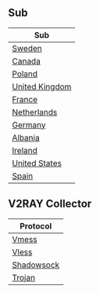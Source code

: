 ## Sub
| Sub |
|-----|
| [Sweden](https://raw.githubusercontent.com/small1144/v2ray/main/sub/Sweden/config.txt) |
| [Canada](https://raw.githubusercontent.com/small1144/v2ray/main/sub/Canada/config.txt) |
| [Poland](https://raw.githubusercontent.com/small1144/v2ray/main/sub/Poland/config.txt) |
| [United Kingdom](https://raw.githubusercontent.com/small1144/v2ray/main/sub/United%20Kingdom/config.txt) |
| [France](https://raw.githubusercontent.com/small1144/v2ray/main/sub/France/config.txt) |
| [Netherlands](https://raw.githubusercontent.com/small1144/v2ray/main/sub/Netherlands/config.txt) |
| [Germany](https://raw.githubusercontent.com/small1144/v2ray/main/sub/Germany/config.txt) |
| [Albania](https://raw.githubusercontent.com/small1144/v2ray/main/sub/Albania/config.txt) |
| [Ireland](https://raw.githubusercontent.com/small1144/v2ray/main/sub/Ireland/config.txt) |
| [United States](https://raw.githubusercontent.com/small1144/v2ray/main/sub/United%20States/config.txt) |
| [Spain](https://raw.githubusercontent.com/small1144/v2ray/main/sub/Spain/config.txt) |










































## V2RAY Collector
| Protocol |
|-----|
| [Vmess](https://raw.githubusercontent.com/small1144/v2ray/main/vmess_free.txt) |
| [Vless](https://raw.githubusercontent.com/small1144/v2ray/main/vless_free.txt) |
| [Shadowsock](https://raw.githubusercontent.com/small1144/v2ray/main/ss_free.txt) |
| [Trojan](https://raw.githubusercontent.com/small1144/v2ray/main/trojan_free.txt) |



































































































































































































































































































































































































































































































































































































































































































































































































































































































































































































































































































































































































































































































































































































































































































































































































































































































































































































































































































































































































































































































































































































































































































































































































































































































































































































































































































































































































































































































































































































































































































































































































































































































































































































































